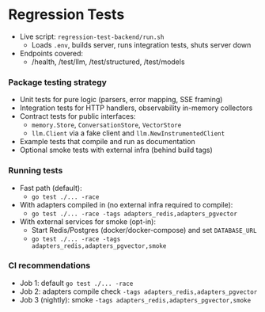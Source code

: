 # Regression Tests

- Live script: `regression-test-backend/run.sh`
  - Loads `.env`, builds server, runs integration tests, shuts server down
- Endpoints covered:
  - /health, /test/llm, /test/structured, /test/models

### Package testing strategy
- Unit tests for pure logic (parsers, error mapping, SSE framing)
- Integration tests for HTTP handlers, observability in-memory collectors
- Contract tests for public interfaces:
  - `memory.Store`, `ConversationStore`, `VectorStore`
  - `llm.Client` via a fake client and `llm.NewInstrumentedClient`
- Example tests that compile and run as documentation
- Optional smoke tests with external infra (behind build tags)

### Running tests
- Fast path (default):
  - `go test ./... -race`
- With adapters compiled in (no external infra required to compile):
  - `go test ./... -race -tags adapters_redis,adapters_pgvector`
- With external services for smoke (opt-in):
  - Start Redis/Postgres (docker/docker-compose) and set `DATABASE_URL`
  - `go test ./... -race -tags adapters_redis,adapters_pgvector,smoke`

### CI recommendations
- Job 1: default `go test ./... -race`
- Job 2: adapters compile check `-tags adapters_redis,adapters_pgvector`
- Job 3 (nightly): smoke `-tags adapters_redis,adapters_pgvector,smoke`
